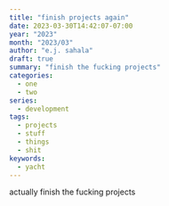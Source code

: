 ```yaml
---
title: "finish projects again"
date: 2023-03-30T14:42:07-07:00
year: "2023"
month: "2023/03"
author: "e.j. sahala"
draft: true
summary: "finish the fucking projects"
categories:
  - one
  - two
series:
  - development
tags: 
  - projects
  - stuff
  - things
  - shit
keywords:
  - yacht
---
```


actually finish the fucking projects

